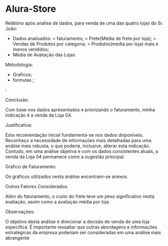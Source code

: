 # Alura-Store

Relátório após analise de dados, para venda de uma das quatro lojas do Sr. João:

- Dados analisados:
= faturamento;
= Frete(Média de frete por loja);
= Vendas de Produtos por categoria;
= Produtos(média por loja) mais e menos vendidos;
- Média de Avaliação das Lojas

Métodologia:
- Graficos;
- formulas ;

:

Conclusão:

Com base nos dados apresentados e priorizando o faturamento, minha indicação é a venda da Loja 04.

Justificativa:

Esta recomendação inicial fundamenta-se nos dados disponíveis. Reconheço a necessidade de informações mais detalhadas para uma análise mais robusta, o que poderia, inclusive, alterar esta indicação. Contudo, em uma análise objetiva e com os dados consistentes atuais, a venda da Loja 04 permanece como a sugestão principal.

Gráfico de Faturamento:

Os gráficos utilizados nesta análise encontram-se anexos.

Outros Fatores Considerados:

Além do faturamento, o custo do frete teve um peso significativo nesta avaliação, assim como a avaliação média por loja.

Observações:

O objetivo desta análise é direcionar a decisão de venda de uma loja específica. É importante ressaltar que outras abordagens e informações estratégicas da empresa poderiam ser consideradas em uma análise mais abrangente


